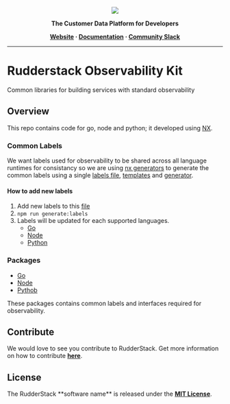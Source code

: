 <p align="center">
  <a href="https://rudderstack.com/">
    <img src="https://user-images.githubusercontent.com/59817155/121357083-1c571300-c94f-11eb-8cc7-ce6df13855c9.png">
  </a>
</p>

<p align="center"><b>The Customer Data Platform for Developers</b></p>

<p align="center">
  <b>
    <a href="https://rudderstack.com">Website</a>
    ·
    <a href="">Documentation</a>
    ·
    <a href="https://rudderstack.com/join-rudderstack-slack-community">Community Slack</a>
  </b>
</p>

---

# Rudderstack Observability Kit

Common libraries for building services with standard observability 

## Overview

This repo contains code for go, node and python; it developed using [NX](https://nx.dev/).
### Common Labels
We want labels used for observability to be shared across all language runtimes for consistancy so we are using [nx generators](https://nx.dev/extending-nx/recipes/local-generators) to generate the common labels using a single [labels file](./packages/generator-plugin/generator/src/generators/labels/labels.ts), [templates](./packages/generator-plugin/generator/src/generators/labels/files/) and [generator](./packages/generator-plugin/generator/src/generators/labels/generator.ts).

#### How to add new labels
1. Add new labels to this [file](./packages/generator-plugin/generator/src/generators/labels/labels.ts)
1. `npm run generate:labels`
1. Labels will be updated for each supported languages.
    * [Go](./packages/go/labels/common.go)
    * [Node](./packages/node/src/labels/common.ts)
    * [Python](./packages/python/labels/common.py)

### Packages
* [Go](./packages/go)
* [Node](./packages/node)
* [Pythob](./packages/python)

These packages contains common labels and interfaces required for observability.

## Contribute

We would love to see you contribute to RudderStack. Get more information on how to contribute [**here**](CONTRIBUTING.md).

## License

The RudderStack \*\*software name\*\* is released under the [**MIT License**](https://opensource.org/licenses/MIT).

